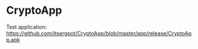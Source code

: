 # CryptoApp
Test application:
https://github.com/itsergpot/CryptoApp/blob/master/app/release/CryptoApp.apk 
